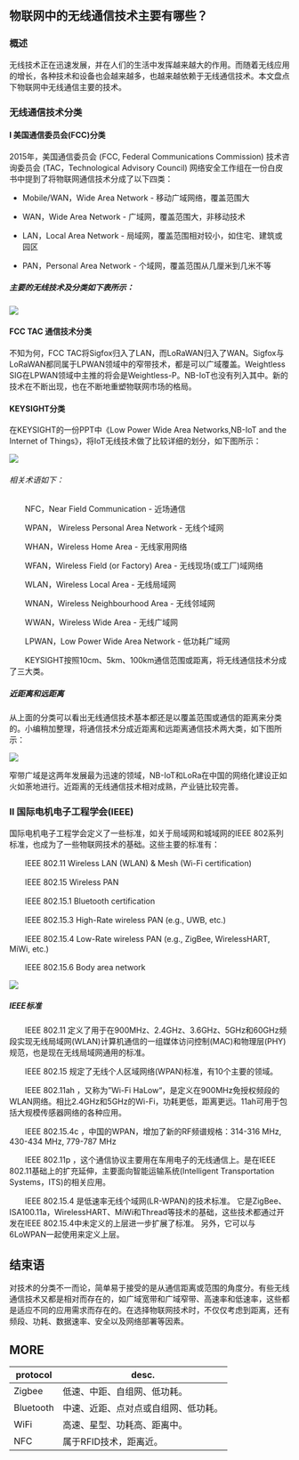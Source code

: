 ## 物联网中的无线通信技术主要有哪些？

### 概述

无线技术正在迅速发展，并在人们的生活中发挥越来越大的作用。而随着无线应用的增长，各种技术和设备也会越来越多，也越来越依赖于无线通信技术。本文盘点下物联网中无线通信主要的技术。

### 无线通信技术分类

#### I 美国通信委员会(FCC)分类

2015年，美国通信委员会 (FCC, Federal Communications Commission) 技术咨询委员会 (TAC，Technological Advisory Council) 网络安全工作组在一份白皮书中提到了将物联网通信技术分成了以下四类：

- Mobile/WAN，Wide Area Network - 移动广域网络，覆盖范围大

- WAN，Wide Area Network - 广域网，覆盖范围大，非移动技术

- LAN，Local Area Network - 局域网，覆盖范围相对较小，如住宅、建筑或园区

- PAN，Personal Area Network - 个域网，覆盖范围从几厘米到几米不等

##### 主要的无线技术及分类如下表所示：
![](http://www.iotworld.com.cn/FileUpLoadSavePath/2017-11/cf87287f7e4eb8ee.jpg)

#### FCC TAC 通信技术分类

不知为何，FCC TAC将Sigfox归入了LAN，而LoRaWAN归入了WAN。Sigfox与LoRaWAN都同属于LPWAN领域中的窄带技术，都是可以广域覆盖。Weightless SIG在LPWAN领域中主推的将会是Weightless-P。NB-IoT也没有列入其中。新的技术在不断出现，也在不断地重塑物联网市场的格局。

#### KEYSIGHT分类

在KEYSIGHT的一份PPT中《Low Power Wide Area Networks,NB-IoT and the Internet of Things》，将IoT无线技术做了比较详细的划分，如下图所示：

![](http://www.iotworld.com.cn/FileUpLoadSavePath/2017-11/ed55f61bb25a7391.jpg)

###### 相关术语如下：

　　NFC，Near Field Communication - 近场通信

　　WPAN， Wireless Personal Area Network - 无线个域网

　　WHAN，Wireless Home Area - 无线家用网络

　　WFAN，Wireless Field (or Factory) Area - 无线现场(或工厂)域网络

　　WLAN，Wireless Local Area - 无线局域网

　　WNAN，Wireless Neighbourhood Area - 无线邻域网

　　WWAN，Wireless Wide Area - 无线广域网

　　LPWAN，Low Power Wide Area Network - 低功耗广域网

　　KEYSIGHT按照10cm、5km、100km通信范围或距离，将无线通信技术分成了三大类。
  
  ##### 近距离和远距离

从上面的分类可以看出无线通信技术基本都还是以覆盖范围或通信的距离来分类的。小编稍加整理，将通信技术分成近距离和远距离通信技术两大类，如下图所示：

![](http://www.iotworld.com.cn/FileUpLoadSavePath/2017-11/0b3e710383c54e12.jpg)

窄带广域是这两年发展最为迅速的领域，NB-IoT和LoRa在中国的网络化建设正如火如荼地进行。近距离的无线通信技术相对成熟，产业链比较完善。

### II 国际电机电子工程学会(IEEE)

国际电机电子工程学会定义了一些标准，如关于局域网和城域网的IEEE 802系列标准，也成为了一些物联网技术的基础。这些主要的标准有：

　　IEEE 802.11 Wireless LAN (WLAN) & Mesh (Wi-Fi certification)

　　IEEE 802.15 Wireless PAN

　　IEEE 802.15.1 Bluetooth certification

　　IEEE 802.15.3 High-Rate wireless PAN (e.g., UWB, etc.)

　　IEEE 802.15.4 Low-Rate wireless PAN (e.g., ZigBee, WirelessHART, MiWi, etc.)

　　IEEE 802.15.6 Body area network

![](http://www.iotworld.com.cn/FileUpLoadSavePath/2017-11/5552ee202d8e844e.jpg)

##### IEEE标准

　　IEEE 802.11 定义了用于在900MHz、2.4GHz、3.6GHz、5GHz和60GHz频段实现无线局域网(WLAN)计算机通信的一组媒体访问控制(MAC)和物理层(PHY)规范，也是现在无线局域网通用的标准。

　　IEEE 802.15 规定了无线个人区域网络(WPAN)标准，有10个主要的领域。

　　IEEE 802.11ah ，又称为&rdquo;Wi-Fi HaLow&ldquo;，是定义在900MHz免授权频段的WLAN网络。相比2.4GHz和5GHz的Wi-Fi，功耗更低，距离更远。11ah可用于包括大规模传感器网络的各种应用。

　　IEEE 802.15.4c ，中国的WPAN，增加了新的RF频谱规格：314-316 MHz, 430-434 MHz, 779-787 MHz

　　IEEE 802.11p ，这个通信协议主要用在车用电子的无线通信上。是在IEEE 802.11基础上的扩充延伸，主要面向智能运输系统(Intelligent Transportation Systems，ITS)的相关应用。

　　IEEE 802.15.4 是低速率无线个域网(LR-WPAN)的技术标准。 它是ZigBee、ISA100.11a，WirelessHART、MiWi和Thread等技术的基础，这些技术都通过开发在IEEE 802.15.4中未定义的上层进一步扩展了标准。 另外，它可以与6LoWPAN一起使用来定义上层。

## 结束语

对技术的分类不一而论，简单易于接受的是从通信距离或范围的角度分。有些无线通信技术又都是相对而存在的，如广域宽带和广域窄带、高速率和低速率，这些都是适应不同的应用需求而存在的。在选择物联网技术时，不仅仅考虑到距离，还有频段、功耗、数据速率、安全以及网络部署等因素。

## MORE
protocol | desc.
--|--
Zigbee|低速、中距、自组网、低功耗。
Bluetooth|中速、近距、点对点或自组网、低功耗。
WiFi|高速、星型、功耗高、距离中。
NFC|属于RFID技术，距离近。

